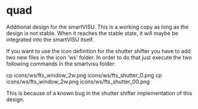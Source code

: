 quad
====

Additional design for the smartVISU. This is a working copy as long as the design is not stable. When it reaches the stable state, it will maybe be integrated into the smartVISU itself.

If you want to use the icon definition for the shutter shifter you have to add two new files in the icon 'ws' folder. In order to do that just execute the two following commands in the smartvisu folder:

cp icons/ws/fts_window_2w.png icons/ws/fts_shutter_0.png
cp icons/ws/fts_window_2w.png icons/ws/fts_shutter_00.png

This is because of a known bug in the shutter shifter implementation of this design.
